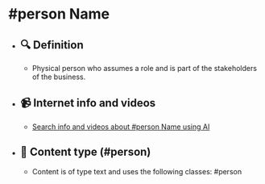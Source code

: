 # #person Name
- ## 🔍 Definition
  - Physical person who assumes a role and is part of the stakeholders of the business.
- ## 📹 Internet info and videos
  - [Search info and videos about #person Name using AI](https://www.perplexity.ai/search?q=videos+about+Person:+Physical+person+who+assumes+a+role+and+is+part+of+the+stakeholders+of+the+business.
)
- ## 📰 Content type (#person)
  - Content is of type text and uses the following classes: #person

